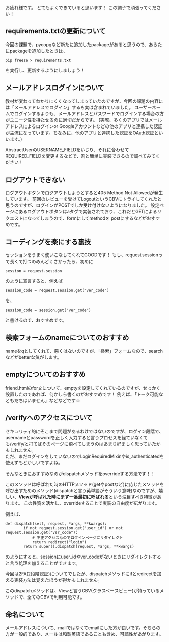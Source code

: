 お疲れ様です。
とてもよくできていると思います！
この調子で頑張ってください！

## requirements.txtの更新について

今回の課題で、pycopgなど新たに追加したpackageがあると思うので、あらたにpackageを追加したときは、
```
pip freeze > requirements.txt
```

を実行し、更新するようにしましょう！

## メールアドレスログインについて

教材が変わってわかりにくくなってしまっていたのですが、今回の課題の内容には「メールアドレスでログイン」するも実は含まれていました。
ユーザーネームでログインするよりも、メールアドレスとパスワードでログインする場合の方がユニーク性を持たせるのに適切だからです。
(実際、多くのアプリではメールアドレスによるログインor Googleアカウントなどの他のアプリと連携した認証が主流になっています。ちなみに、他のアプリと連携した認証をOAuth認証といいます。)

AbstractUserのUSERNAME_FIELDをいじり、それに合わせてREQUIRED_FIELDを変更するなどで、割と簡単に実装できるので調べてみてください！

## ログアウトできない
ログアウトボタンでログアウトしようとすると405 Method Not Allowedが発生しています。
前回のレビューを受けてLogoutというCBVにトライしてくれたと思うのですが、ログインがPOSTでしか受け付けないようになりました。
設定ページにあるログアウトボタンはaタグで実装されており、これだとGETによるリクエストになってしまうので、formにしてmethodを
postにするなどがおすすめです。

## コーディングを楽にする裏技
セッションをうまく使いこなしてくれてGOODです！
もし、request.sessionって長くて打つのめんどくさかったら、初めに


```session = request.session```

のように宣言すると、例えば
```
session_code = request.session.get("ver_code")
```
を、
```
session_code = session.get("ver_code")
```

と書けるので、おすすめです。

## 検索フォームのnameについてのおすすめ
nameをqとしてくれて、悪くはないのですが、「検索」フォームなので、searchなどがbetterな気がします。

## emptyについてのおすすめ
friend.htmlのfor文について、emptyを設定してくれているのですが、せっかく設置したのであれば、何かしら書くのがおすすめです！
例えば、「トーク可能なともだちはいません」などなどです☺️

## /verifyへのアクセスについて

セキュリティ的にそこまで問題があるわけではないのですが、ログイン段階で、usernameとpasswordを正しく入力すると言うプロセスを経ていなくても/verify/と打てばそのページに飛べてしまうのはあまり好ましく思っていたかもしれません。  
ただ、まだログインをしていないのでLoginRequiredMixinやis_authenticatedを使えずもどかしいですよね。

そんなときにおすすめなのがdispatchメソッドをoverrideする方法です！！

このメソッドは呼ばれた時のHTTPメソッド(getやpostなど)に応じたメソッドを呼び出すためのメソッド(dispatchと言う英単語がそういう意味)なのですが、嬉しい、**Viewが呼ばれた時にまず一番最初に呼ばれる**という注目すべき特徴があります。
この性質を活かし、overrideすることで実装の自由度が広がります。

例えば、
```
def dispatch(self, request, *args, **kwargs):
        if not request.session.get("user_id") or not request.session.get("ver_code"):
            # 不正アクセスなのでログインページにリダイレクト
            return redirect("login")
        return super().dispatch(request, *args, **kwargs)
```
のようにすると、sessionにuser_idやver_codeがないときにリダイレクトすると言う処理を加えることができます。

今回は2FA(2段階認証)についてでしたが、dispatchメソッドにifとredirectを加える実装方法は覚えたほうが得かもしれません。

このdispatchメソッドは、Viewと言うCBV(クラスベースビュー)が持っているメソッドで、全てのCBVで利用可能です。

## 命名について
メールアドレスについて、mailではなくてemailにした方が良いです。そちらの方が一般的であり、メールは和製英語であることも含め、可読性があがります。

